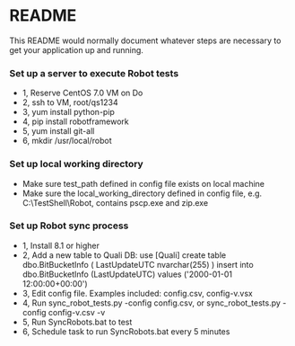 # README #

This README would normally document whatever steps are necessary to get your application up and running.

### Set up a server to execute Robot tests ###

* 1, Reserve CentOS 7.0 VM on Do
* 2, ssh to VM, root/qs1234
* 3, yum install python-pip
* 4, pip install robotframework
* 5, yum install git-all
* 6, mkdir /usr/local/robot

### Set up local working directory ###

* Make sure test_path defined in config file exists on local machine
* Make sure the local_working_directory defined in config file, e.g. C:\TestShell\Robot, contains pscp.exe and zip.exe



### Set up Robot sync process ###

* 1, Install 8.1 or higher
* 2, Add a new table to Quali DB:
	use [Quali]
	create table dbo.BitBucketInfo 
	( LastUpdateUTC nvarchar(255)
	)
	insert into dbo.BitBucketInfo (LastUpdateUTC)
	values ('2000-01-01 12:00:00+00:00')
* 3, Edit config file. Examples included: config.csv, config-v.vsx
* 4, Run sync_robot_tests.py -config config.csv, or sync_robot_tests.py -config config-v.csv -v
* 5, Run SyncRobots.bat to test
* 6, Schedule task to run SyncRobots.bat every 5 minutes